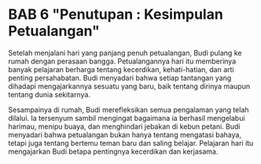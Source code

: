 # BAB 6 "Penutupan : Kesimpulan Petualangan"

Setelah menjalani hari yang panjang penuh petualangan, Budi pulang ke rumah dengan perasaan bangga. Petualangannya hari itu memberinya banyak pelajaran berharga tentang kecerdikan, kehati-hatian, dan arti penting persahabatan. Budi menyadari bahwa setiap tantangan yang dihadapi mengajarkannya sesuatu yang baru, baik tentang dirinya maupun tentang dunia sekitarnya.

Sesampainya di rumah, Budi merefleksikan semua pengalaman yang telah dilalui. Ia tersenyum sambil mengingat bagaimana ia berhasil mengelabui harimau, menipu buaya, dan menghindari jebakan di kebun petani. Budi menyadari bahwa petualangan bukan hanya tentang mengatasi bahaya, tetapi juga tentang bertemu teman baru dan saling belajar. Pelajaran hari itu mengajarkan Budi betapa pentingnya kecerdikan dan kerjasama.
